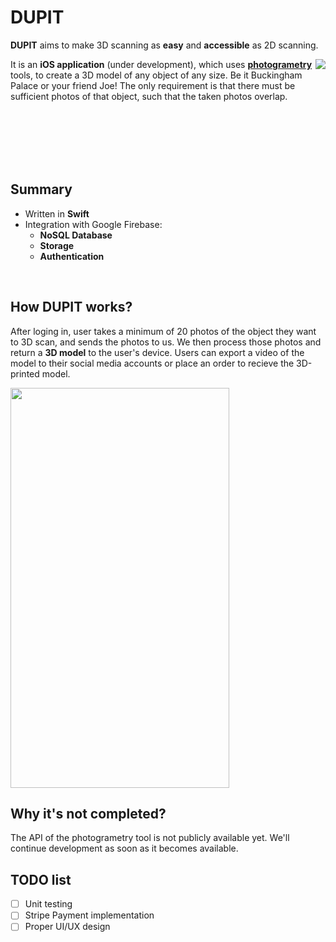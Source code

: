 # DUPIT
**DUPIT** aims to make 3D scanning as **easy** and **accessible** as 2D scanning.
</br>

<img align="right" src="https://i.imgur.com/f4LZZ0S.gif"/>

It is an **iOS application** (under development), which uses  **[photogrametry](https://en.wikipedia.org/wiki/Photogrammetry)** tools, to create a 3D model of any object of any size. Be it Buckingham Palace or your friend Joe! The only requirement is that there must be sufficient photos of that object, such that the taken photos overlap. 

</br>
</br>
</br>
</br>
</br>


## Summary
* Written in **Swift**
* Integration with Google Firebase:
  * **NoSQL Database**
  * **Storage**
  * **Authentication**
</br>

## How DUPIT works?
After loging in, user takes a minimum of 20 photos of the object they want to 3D scan, and sends the photos to us. We then process those photos and return a **3D model** to the user's device. Users can export a video of the model to their social media accounts or place an order to recieve the 3D-printed model.

<img src="https://i.imgur.com/fT4yxio.png" width="350" height="640"/>
</br>

## Why it's not completed?
The API of the photogrametry tool is not publicly available yet. We'll continue development as soon as it becomes available.

## TODO list
- [ ] Unit testing
- [ ] Stripe Payment implementation
- [ ] Proper UI/UX design
